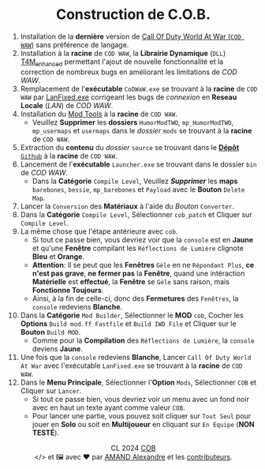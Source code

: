 <a name="top"></a>
<a name="readme-head"><div id="readme-head" align="center">
    <h1 id="readme-title">Construction de C.O.B.</h1>
</div></a>
<a name="readme-body"><div id="readme-body">
    <ol>
<li>Installation de la <strong>dernière</strong> version de <a href="https://store.steampowered.com/app/10090/Call_of_Duty_World_at_War">Call Of Duty World At War (<code>COD WAW</code>)</a> sans préférence de langage.</li>
<li>Installation à la <strong>racine</strong> de <code>COD WAW</code>, la <strong>Librairie Dynamique</strong> (<code>DLL</code>) <a href="https://github.com/JBShady/T4M-Enhanced">T4M<sub>enhanced</sub></a> permettant l'ajout de nouvelle fonctionnalité et la correction de nombreux bugs en améliorant les limitations de <em>COD WAW</em>.</li>
<li>Remplacement de l'<strong>exécutable</strong> <code>CoDWaW.exe</code> se trouvant à la <strong>racine</strong> de <code>COD WAW</code> par <a href="http://bit.ly/1nqdKEF">LanFixed.exe</a> corrigeant les bugs de <em>connexion</em> en <strong>Reseau Locale</strong> (<em>LAN</em>) de <em>COD WAW</em>.</li>
<li>Installation du <a href="https://wiki.ugx-mods.com/Modding/World-at-War-Modtools/Resources-and-Links/Modtools-Installation-Guide">Mod Tools</a> à la <strong>racine</strong> de <code>COD WAW</code>.
<ul>
<li>Veuillez <strong>Supprimer</strong> les <strong>dossiers</strong> <code>HumorModTWO</code>, <code>mp_HumorModTWO</code>, <code>mp_usermaps</code> et <code>usermaps</code> dans le <em>dossier</em> <code>mods</code> se trouvant à la <strong>racine</strong> de <code>COD WAW</code>.</li>
</ul>
</li>
<li>Extraction du <strong>contenu</strong> du <em>dossier</em> <code>source</code> se trouvant dans le <a href="https://github.com/AmandAlexandrePro/COB/tree/main/source"><strong>Dépôt</strong> <code>Github</code></a> à la <strong>racine</strong> de <code>COD WAW</code>.</li>
<li>Lancement de l'<strong>exécutable</strong> <code>Launcher.exe</code> se trouvant dans le dossier <code>bin</code> de <em>COD WAW</em>.
<ul>
<li>Dans la <strong>Catégorie</strong> <code>Compile Level</code>, Veuillez <strong><em>Supprimer</em></strong> les <strong>maps</strong> <code>barebones</code>, <code>bessie</code>, <code>mp_barebones</code> et <code>Payload</code> avec le <strong>Bouton</strong> <code>Delete Map</code>.</li>
</ul>
</li>
<li>Lancer la <code>Conversion</code> des <strong>Matériaux</strong> à l'aide du <em>Bouton</em> <code>Converter</code>.</li>
<li>Dans la <strong>Catégorie</strong> <code>Compile Level</code>, Sélectionner <code>cob_patch</code> et Cliquer sur <code>Compile Level</code>.</li>
<li>La même chose que l'étape antérieure avec <code>cob</code>.
<ul>
<li>Si tout ce passe bien, vous devriez voir que la <code>console</code> est en <strong>Jaune</strong> et qu'une <strong>Fenêtre</strong> compilant les <code>Réflections de Lumière</code> clignote <strong>Bleu</strong> et <strong>Orange</strong>.</li>
<li><strong>Attention</strong>: Il se peut que les <strong>Fenêtres</strong> <code>Gèle</code> en ne <code>Répondant Plus</code>, <strong>ce n'est pas grave</strong>, <strong>ne fermer pas</strong> la <strong>Fenêtre</strong>, quand une intéraction <strong>Matérielle</strong> est <strong>effectué</strong>, la <strong>Fenêtre</strong> se <code>Gèle</code> sans raison, mais <strong>Fonctionne Toujours</strong>.</li>
<li>Ainsi, à la fin de celle-ci, donc des <strong>Fermetures</strong> des <code>Fenêtres</code>, la <code>console</code> redeviens <strong>Blanche</strong>.</li>
</ul>
</li>
<li>Dans la <strong>Catégorie</strong> <code>Mod Builder</code>, Sélectionner le <strong>MOD</strong> <code>cob</code>, Cocher les <strong>Options</strong> <code>Build mod.ff Fastfile</code> et <code>Build IWD File</code> et Cliquer sur le <strong>Bouton</strong> <code>Build MOD</code>.
<ul>
<li>Comme pour la <strong>Compilation</strong> des <code>Réflections de Lumière</code>, la  <code>console</code> deviens <strong>Jaune</strong>.</li>
</ul>
</li>
<li>Une fois que la <code>console</code> redeviens <strong>Blanche</strong>, Lancer <code>Call Of Duty World At War</code> avec l'exécutable <code>LanFixed.exe</code> se trouvant à la <strong>racine</strong> de <code>COD WAW</code>.</li>
<li>Dans le <strong>Menu Principale</strong>, Sélectionner l'<strong>Option</strong> <code>Mods</code>, Sélectionner <code>COB</code> et Cliquer sur <code>Lancer</code>.
<ul>
<li>Si tout ce passe bien, vous devriez voir un menu avec un fond noir avec en haut un texte ayant comme valeur <code>COB</code>.</li>
<li>Pour lancer une partie, vous pouvez soit cliquer sur <code>Tout Seul</code> pour jouer en <strong>Solo</strong> ou soit en <strong>Multijoueur</strong> en cliquant sur <code>En Équipe</code> (<strong>NON TESTÉ</strong>).</li>
</ul>
</li>
</ol>
</div></a>
<a name="readme-footer"><p id="readme-footer" align="center">CL 2024 <a id="readme-footer-repo" href="https://github.com/AmandAlexandrePro/COB">COB</a><br>&lt;/&gt; et 🖼 avec ❤ par <a id="readme-footer-author" href="https://github.com/AmandAlexandrePro">AMAND Alexandre</a> et les <a id="readme-footer-contributors" href="https://github.com/AmandAlexandrePro/COB/graphs/contributors">contributeurs</a>.</p></a>
<a name="bottom"></a>
